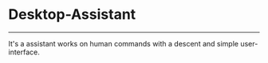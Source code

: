 # Desktop-Assistant
<hr>
<p>It's a assistant works on human commands with a descent and simple user-interface.</p>
